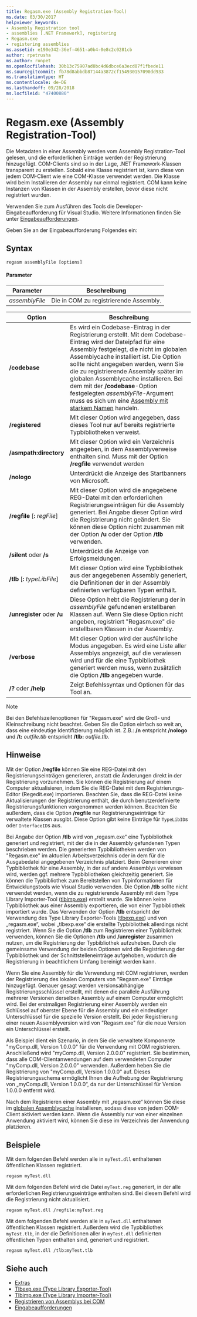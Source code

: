 ```yaml
---
title: Regasm.exe (Assembly Registration-Tool)
ms.date: 03/30/2017
helpviewer_keywords:
- Assembly Registration tool
- assemblies [.NET Framework], registering
- Regasm.exe
- registering assemblies
ms.assetid: e190e342-36ef-4651-a0b4-0e8c2c0281cb
author: rpetrusha
ms.author: ronpet
ms.openlocfilehash: 30b13c75907ad0bc4d6dbce6a3ecd07f1fbede11
ms.sourcegitcommit: fb78d8abbdb87144a3872cf154930157090dd933
ms.translationtype: HT
ms.contentlocale: de-DE
ms.lasthandoff: 09/28/2018
ms.locfileid: "47400880"
---
```

# <a name="regasmexe-assembly-registration-tool"></a>Regasm.exe (Assembly Registration-Tool)

Die Metadaten in einer Assembly werden vom Assembly Registration-Tool gelesen, und die erforderlichen Einträge werden der Registrierung hinzugefügt. COM-Clients sind so in der Lage, .NET Framework-Klassen transparent zu erstellen. Sobald eine Klasse registriert ist, kann diese von jedem COM-Client wie eine COM-Klasse verwendet werden. Die Klasse wird beim Installieren der Assembly nur einmal registriert. COM kann keine Instanzen von Klassen in der Assembly erstellen, bevor diese nicht registriert wurden.

Verwenden Sie zum Ausführen des Tools die Developer-Eingabeaufforderung für Visual Studio. Weitere Informationen finden Sie unter [Eingabeaufforderungen](../../../docs/framework/tools/developer-command-prompt-for-vs.md).

Geben Sie an der Eingabeaufforderung Folgendes ein:

## <a name="syntax"></a>Syntax

```
regasm assemblyFile [options]
```

#### <a name="parameters"></a>Parameter

|Parameter|Beschreibung |
|---------------|-----------------|
|*assemblyFile*|Die in COM zu registrierende Assembly.|

|Option|Beschreibung |
|------------|-----------------|
|**/codebase**|Es wird ein Codebase-Eintrag in der Registrierung erstellt. Mit dem Codebase-Eintrag wird der Dateipfad für eine Assembly festgelegt, die nicht im globalen Assemblycache installiert ist. Die Option sollte nicht angegeben werden, wenn Sie die zu registrierende Assembly später im globalen Assemblycache installieren. Bei dem mit der **/codebase**-Option festgelegten *assemblyFile*-Argument muss es sich um eine [Assembly mit starkem Namen](../../../docs/framework/app-domains/strong-named-assemblies.md) handeln.|
|**/registered**|Mit dieser Option wird angegeben, dass dieses Tool nur auf bereits registrierte Typbibliotheken verweist.|
|**/asmpath:directory**|Mit dieser Option wird ein Verzeichnis angegeben, in dem Assemblyverweise enthalten sind. Muss mit der Option **/regfile** verwendet werden|
|**/nologo**|Unterdrückt die Anzeige des Startbanners von Microsoft.|
|**/regfile** [**:** *regFile*]|Mit dieser Option wird die angegebene REG-Datei mit den erforderlichen Registrierungseinträgen für die Assembly generiert. Bei Angabe dieser Option wird die Registrierung nicht geändert. Sie können diese Option nicht zusammen mit der Option **/u** oder der Option **/tlb** verwenden.|
|**/silent** oder **/s**|Unterdrückt die Anzeige von Erfolgsmeldungen.|
|**/tlb** [**:** *typeLibFile*]|Mit dieser Option wird eine Typbibliothek aus der angegebenen Assembly generiert, die Definitionen der in der Assembly definierten verfügbaren Typen enthält.|
|**/unregister** oder **/u**|Diese Option hebt die Registrierung der in *assemblyFile* gefundenen erstellbaren Klassen auf. Wenn Sie diese Option nicht angeben, registriert "Regasm.exe" die erstellbaren Klassen in der Assembly.|
|**/verbose**|Mit dieser Option wird der ausführliche Modus angegeben. Es wird eine Liste aller Assemblys angezeigt, auf die verwiesen wird und für die eine Typbibliothek generiert werden muss, wenn zusätzlich die Option **/tlb** angegeben wurde.|
|**/?** oder **/help**|Zeigt Befehlssyntax und Optionen für das Tool an.|

> [!NOTE]
> Bei den Befehlszeilenoptionen für "Regasm.exe" wird die Groß- und Kleinschreibung nicht beachtet. Geben Sie die Option einfach so weit an, dass eine eindeutige Identifizierung möglich ist. Z.B.: **/n** entspricht **/nologo** und **/t:** *outfile.tlb* entspricht **/tlb:** *outfile.tlb*.

## <a name="remarks"></a>Hinweise

Mit der Option **/regfile** können Sie eine REG-Datei mit den Registrierungseinträgen generieren, anstatt die Änderungen direkt in der Registrierung vorzunehmen. Sie können die Registrierung auf einem Computer aktualisieren, indem Sie die REG-Datei mit dem Registrierungs-Editor (Regedit.exe) importieren. Beachten Sie, dass die REG-Datei keine Aktualisierungen der Registrierung enthält, die durch benutzerdefinierte Registrierungsfunktionen vorgenommen werden können.  Beachten Sie außerdem, dass die Option **/regfile** nur Registrierungseinträge für verwaltete Klassen ausgibt.  Diese Option gibt keine Einträge für `TypeLibID`s oder `InterfaceID`s aus.

Bei Angabe der Option **/tlb** wird von „regasm.exe“ eine Typbibliothek generiert und registriert, mit der die in der Assembly gefundenen Typen beschrieben werden. Die generierten Typbibliotheken werden von "Regasm.exe" im aktuellen Arbeitsverzeichnis oder in dem für die Ausgabedatei angegebenen Verzeichnis platziert. Beim Generieren einer Typbibliothek für eine Assembly, in der auf andere Assemblys verwiesen wird, werden ggf. mehrere Typbibliotheken gleichzeitig generiert. Sie können die Typbibliothek zum Bereitstellen von Typinformationen für Entwicklungstools wie Visual Studio verwenden. Die Option **/tlb** sollte nicht verwendet werden, wenn die zu registrierende Assembly mit dem Type Library Importer-Tool ([tlbimp.exe](../../../docs/framework/tools/tlbimp-exe-type-library-importer.md)) erstellt wurde. Sie können keine Typbibliothek aus einer Assembly exportieren, die von einer Typbibliothek importiert wurde. Das Verwenden der Option **/tlb** entspricht der Verwendung des Type Library Exporter-Tools ([tlbexp.exe](../../../docs/framework/tools/tlbexp-exe-type-library-exporter.md)) und von „regasm.exe“, wobei „tlbexp.exe“ die erstellte Typbibliothek allerdings nicht registriert.  Wenn Sie die Option **/tlb** zum Registrieren einer Typbibliothek verwenden, können Sie die Optionen **/tlb** und **/unregister** zusammen nutzen, um die Registrierung der Typbibliothek aufzuheben. Durch die gemeinsame Verwendung der beiden Optionen wird die Registrierung der Typbibliothek und der Schnittstelleneinträge aufgehoben, wodurch die Registrierung in beachtlichem Umfang bereinigt werden kann.

Wenn Sie eine Assembly für die Verwendung mit COM registrieren, werden der Registrierung des lokalen Computers von "Regasm.exe" Einträge hinzugefügt. Genauer gesagt werden versionsabhängige Registrierungsschlüssel erstellt, mit denen die parallele Ausführung mehrerer Versionen derselben Assembly auf einem Computer ermöglicht wird. Bei der erstmaligen Registrierung einer Assembly werden ein Schlüssel auf oberster Ebene für die Assembly und ein eindeutiger Unterschlüssel für die spezielle Version erstellt. Bei jeder Registrierung einer neuen Assemblyversion wird von "Regasm.exe" für die neue Version ein Unterschlüssel erstellt.

Als Beispiel dient ein Szenario, in dem Sie die verwaltete Komponente "myComp.dll, Version 1.0.0.0" für die Verwendung mit COM registrieren. Anschließend wird "myComp.dll, Version 2.0.0.0" registriert. Sie bestimmen, dass alle COM-Clientanwendungen auf dem verwendeten Computer "myComp.dll, Version 2.0.0.0" verwenden. Außerdem heben Sie die Registrierung von "myComp.dll, Version 1.0.0.0" auf. Dieses Registrierungsschema ermöglicht Ihnen die Aufhebung der Registrierung von „myComp.dll, Version 1.0.0.0“, da nur der Unterschlüssel für Version 1.0.0.0 entfernt wird.

Nach dem Registrieren einer Assembly mit „regasm.exe“ können Sie diese im [globalen Assemblycache](../../../docs/framework/app-domains/gac.md) installieren, sodass diese von jedem COM-Client aktiviert werden kann. Wenn die Assembly nur von einer einzelnen Anwendung aktiviert wird, können Sie diese im Verzeichnis der Anwendung platzieren.

## <a name="examples"></a>Beispiele

Mit dem folgenden Befehl werden alle in `myTest.dll` enthaltenen öffentlichen Klassen registriert.

```
regasm myTest.dll
```

Mit dem folgenden Befehl wird die Datei `myTest.reg` generiert, in der alle erforderlichen Registrierungseinträge enthalten sind. Bei diesem Befehl wird die Registrierung nicht aktualisiert.

```
regasm myTest.dll /regfile:myTest.reg
```

Mit dem folgenden Befehl werden alle in `myTest.dll` enthaltenen öffentlichen Klassen registriert. Außerdem wird die Typbibliothek `myTest.tlb`, in der die Definitionen aller in `myTest.dll` definierten öffentlichen Typen enthalten sind, generiert und registriert.

```
regasm myTest.dll /tlb:myTest.tlb
```

## <a name="see-also"></a>Siehe auch

- [Extras](../../../docs/framework/tools/index.md)
- [Tlbexp.exe (Type Library Exporter-Tool)](../../../docs/framework/tools/tlbexp-exe-type-library-exporter.md)
- [Tlbimp.exe (Type Library Importer-Tool)](../../../docs/framework/tools/tlbimp-exe-type-library-importer.md)
- [Registrieren von Assemblys bei COM](../../../docs/framework/interop/registering-assemblies-with-com.md)
- [Eingabeaufforderungen](../../../docs/framework/tools/developer-command-prompt-for-vs.md)
